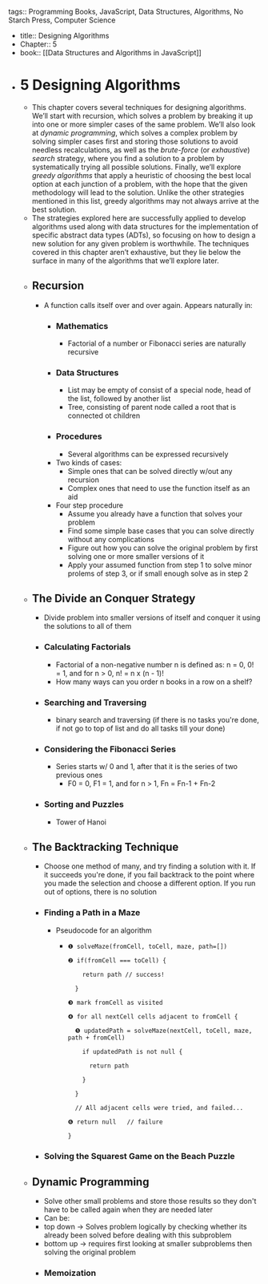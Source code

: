 tags:: Programming Books, JavaScript, Data Structures, Algorithms, No Starch Press, Computer Science

- title:: Designing Algorithms
- Chapter:: 5
- book:: [[Data Structures and Algorithms in JavaScript]]
- # 5 Designing Algorithms
	- This chapter covers several techniques for designing 
	  algorithms. We’ll start with recursion, which solves a problem by 
	  breaking it up into one or more simpler cases of the same problem. We’ll
	  also look at *dynamic programming*, which solves a complex problem
	  by solving simpler cases first and storing those solutions to avoid 
	  needless recalculations, as well as the *brute-force* (or *exhaustive*) *search* strategy, where you find a solution to a problem by systematically trying all possible solutions. Finally, we’ll explore *greedy algorithms*
	  that apply a heuristic of choosing the best local option at each 
	  junction of a problem, with the hope that the given methodology will 
	  lead to the solution. Unlike the other strategies mentioned in this list, greedy algorithms may not always arrive at the best solution.
	- The strategies explored here are successfully applied to 
	  develop algorithms used along with data structures for the 
	  implementation of specific abstract data types (ADTs), so focusing on 
	  how to design a new solution for any given problem is worthwhile. The 
	  techniques covered in this chapter aren’t exhaustive, but they lie below
	  the surface in many of the algorithms that we’ll explore later.
	- ## Recursion
		- A function calls itself over and over again. Appears naturally in:
			- ### Mathematics
				- Factorial of a number or Fibonacci series are naturally recursive
			- ### Data Structures
				- List may be empty of consist of a special node, head of the list, followed by another list
				- Tree, consisting of parent node called a root that is connected ot children
			- ### Procedures
				- Several algorithms can be expressed recursively
			- Two kinds of cases:
				- Simple ones that can be solved directly w/out any recursion
				- Complex ones that need to use the function itself as an aid
			- Four step procedure
				- Assume you already have a function that solves your problem
				- Find some simple base cases that you can solve directly without any complications
				- Figure out how you can solve the original problem by first solving one or more smaller versions of it
				- Apply your assumed function from step 1 to solve minor prolems of step 3, or if small enough solve as in step 2
	- ## The Divide an Conquer Strategy
		- Divide problem into smaller versions of itself and conquer it using the solutions to all of them
		- ### Calculating Factorials
			- Factorial of a non-negative number n is defined as: n = 0, 0! = 1, and for n > 0, n! = n x (n - 1)!
			- How many ways can you order n books in a row on a shelf?
		- ### Searching and Traversing
			- binary search and traversing (if there is no tasks you're done, if not go to top of list and do all tasks till your done)
		- ### Considering the Fibonacci Series
			- Series starts w/ 0 and 1, after that it is the series of two previous ones
				- F0 = 0, F1 = 1, and for n > 1, Fn = Fn-1 + Fn-2
		- ### Sorting and Puzzles
			- Tower of Hanoi
	- ## The Backtracking Technique
		- Choose one method of many, and try finding a solution with it. If it succeeds you're done, if you fail backtrack to the point where you made the selection and choose a different option.  If you run out of options, there is no solution
		- ### Finding a Path in a Maze
			- Pseudocode for an algorithm
				- ```
				  ❶ solveMaze(fromCell, toCell, maze, path=[])
				  
				  ❷ if(fromCell === toCell) {
				  
				      return path // success!
				  
				    }
				  
				  ❸ mark fromCell as visited
				  
				  ❹ for all nextCell cells adjacent to fromCell {
				  
				    ❺ updatedPath = solveMaze(nextCell, toCell, maze, path + fromCell)
				  
				      if updatedPath is not null {
				  
				        return path
				  
				      }
				  
				    }
				  
				    // All adjacent cells were tried, and failed...
				  
				  ❻ return null   // failure
				  
				  }
				  ```
		- ### Solving the Squarest Game on the Beach Puzzle
	- ## Dynamic Programming
		- Solve other small problems and store those results so they don't have to be called again when they are needed later
		- Can be:
		- top down ->  Solves problem logically by checking whether its already been solved before dealing with this subproblem
		- bottom up -> requires first looking at smaller subproblems then solving the original problem
		- ### Memoization